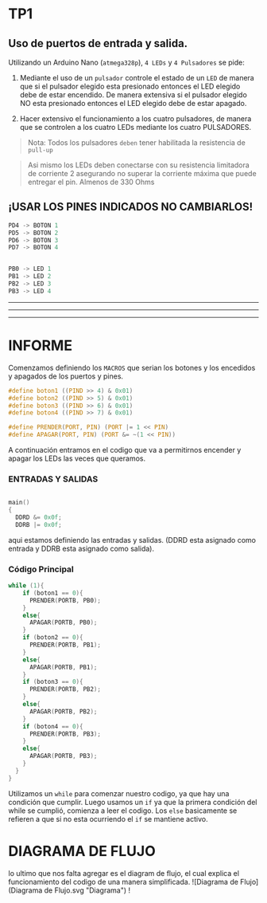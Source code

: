# TP1

## Uso de puertos de entrada y salida. 

Utilizando un Arduino Nano (`atmega328p`), `4 LEDs` y `4 Pulsadores` se pide:

1. Mediante el uso de un `pulsador` controle el estado de un `LED` de manera que si el pulsador elegido esta presionado entonces el LED elegido debe de estar encendido. De manera extensiva si el pulsador elegido NO esta presionado entonces el LED elegido debe de estar apagado. 

2.  Hacer extensivo el funcionamiento a los cuatro pulsadores, de manera que se controlen a los cuatro LEDs mediante los cuatro PULSADORES. 

> Nota: Todos los pulsadores `deben` tener habilitada la resistencia de `pull-up`

> Asi mismo los LEDs deben conectarse con su resistencia limitadora de corriente 2 asegurando no superar la corriente máxima que puede entregar el pin. Almenos de 330 Ohms


## ¡USAR LOS PINES INDICADOS NO CAMBIARLOS!

``` C
PD4 -> BOTON 1 
PD5 -> BOTON 2 
PD6 -> BOTON 3 
PD7 -> BOTON 4


PB0 -> LED 1 
PB1 -> LED 2 
PB2 -> LED 3 
PB3 -> LED 4
```
---

***

- - - - 
# INFORME
Comenzamos definiendo los `MACROS` que serian los botones y los encedidos y apagados de los puertos y pines.
```C
#define boton1 ((PIND >> 4) & 0x01)
#define boton2 ((PIND >> 5) & 0x01)
#define boton3 ((PIND >> 6) & 0x01)
#define boton4 ((PIND >> 7) & 0x01)

#define PRENDER(PORT, PIN) (PORT |= 1 << PIN)
#define APAGAR(PORT, PIN) (PORT &= ~(1 << PIN))
```
A continuación entramos en el codigo que va a permitirnos encender y apagar los LEDs las veces que queramos.
### ENTRADAS Y SALIDAS
```C

main()
{
  DDRD &= 0x0f;
  DDRB |= 0x0f;
```
aqui estamos definiendo las entradas y salidas. (DDRD esta asignado como entrada y DDRB esta asignado como salida).

### Código Principal
```C
while (1){
    if (boton1 == 0){
      PRENDER(PORTB, PB0);
    }
    else{
      APAGAR(PORTB, PB0);
    }
    if (boton2 == 0){
      PRENDER(PORTB, PB1);
    }
    else{
      APAGAR(PORTB, PB1);
    }
    if (boton3 == 0){
      PRENDER(PORTB, PB2);
    }
    else{
      APAGAR(PORTB, PB2);
    }
    if (boton4 == 0){
      PRENDER(PORTB, PB3);
    }
    else{
      APAGAR(PORTB, PB3);
    }
  }
}
```
Utilizamos un `while` para comenzar nuestro codigo, ya que hay una condición que cumplir.
Luego usamos un `if` ya que la primera condición del while se cumplió, comienza a leer el codigo.
Los `else` basicamente se refieren a que si no esta ocurriendo el `if` se mantiene activo.

# DIAGRAMA DE FLUJO

lo ultimo que nos falta agregar es el diagram de flujo, el cual explica el funcionamiento del codigo de una manera simplificada.
![Diagrama de Flujo](Diagrama de Flujo.svg "Diagrama")
!



